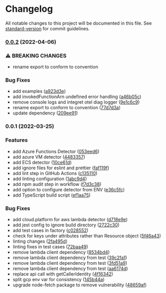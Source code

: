 # Changelog

All notable changes to this project will be documented in this file. See [standard-version](https://github.com/conventional-changelog/standard-version) for commit guidelines.

### [0.0.2](https://github.com/logicmonitor/lm-telemetry-sdk-nodejs/compare/v0.0.1...v0.0.2) (2022-04-06)


### ⚠ BREAKING CHANGES

* rename export to conform to convention

### Bug Fixes

* add examples ([a923d3e](https://github.com/logicmonitor/lm-telemetry-sdk-nodejs/commit/a923d3e936e937f4180f4e9597f871111dbf6e23))
* add invokedFunctionArn undefined error handling ([a46b05c](https://github.com/logicmonitor/lm-telemetry-sdk-nodejs/commit/a46b05cbd80ea8d0c181808e5298e35f4b75591f))
* remove console logs and integret otel diag logger ([9e1c6c9](https://github.com/logicmonitor/lm-telemetry-sdk-nodejs/commit/9e1c6c9c5aa0a8bec1a98e253da54ae682f222b9))
* rename export to conform to convention ([77d7d3a](https://github.com/logicmonitor/lm-telemetry-sdk-nodejs/commit/77d7d3af933d7defe18fa2d8f3ad53be8302e35f))
* update dependency ([209ee91](https://github.com/logicmonitor/lm-telemetry-sdk-nodejs/commit/209ee91cc7511df71624fe216fc732ee5a53900e))

### 0.0.1 (2022-03-25)


### Features

* add Azure Functions Detector ([053eed6](https://github.com/logicmonitor/lm-telemetry-sdk-nodejs/commit/053eed6aa0cd7a269392df4c68adfe7043bf95ee))
* add azure VM detector ([4483357](https://github.com/logicmonitor/lm-telemetry-sdk-nodejs/commit/44833573c93529135f2985dff4553e9bdd0648d8))
* add ECS detector ([10ce61d](https://github.com/logicmonitor/lm-telemetry-sdk-nodejs/commit/10ce61dfda6b34f6147a9f9b5786ec33f6e4d530))
* add ignore files for eslint and prettier ([faf119f](https://github.com/logicmonitor/lm-telemetry-sdk-nodejs/commit/faf119f988599fc7cb7572f076093c2e33540d3c))
* add lint step in GitHub Actions ([c135110](https://github.com/logicmonitor/lm-telemetry-sdk-nodejs/commit/c13511087502e7b5199ce5fc5a7fb976047738d2))
* add linting configuration ([1abc9d4](https://github.com/logicmonitor/lm-telemetry-sdk-nodejs/commit/1abc9d48833162f197da2cdf94296b005507cc0e))
* add npm audit step in workflow ([f7d3c38](https://github.com/logicmonitor/lm-telemetry-sdk-nodejs/commit/f7d3c38e8e7d7514a003c34ae07a614deea21c9f))
* add option to configure detector from ENV ([e36c5fc](https://github.com/logicmonitor/lm-telemetry-sdk-nodejs/commit/e36c5fca5642fa7e32220c1b2253d4aed860c83a))
* add TypeScript build script ([ef1aa75](https://github.com/logicmonitor/lm-telemetry-sdk-nodejs/commit/ef1aa7562950b2632ac3273eee49373aeb171e36))


### Bug Fixes

* add cloud.platform for aws lambda detector ([d718e9e](https://github.com/logicmonitor/lm-telemetry-sdk-nodejs/commit/d718e9eaa68ebca3874f68870a51dc9a9a6acf2d))
* add jest config to ignore build directory ([2722c30](https://github.com/logicmonitor/lm-telemetry-sdk-nodejs/commit/2722c3099dbc639ee52dbc31ccee092abf10b81e))
* add test cases in factory ([c028552](https://github.com/logicmonitor/lm-telemetry-sdk-nodejs/commit/c028552797fb38588235d5bb8314960b95f761a0))
* check for keys under attributes rather than Resource object ([5f46a43](https://github.com/logicmonitor/lm-telemetry-sdk-nodejs/commit/5f46a43fe63865c99cbf3d3a915eebbbe45cf999))
* linting changes ([2fa495d](https://github.com/logicmonitor/lm-telemetry-sdk-nodejs/commit/2fa495d039f5627c6edd6923999e962033fc553a))
* linting fixes in test cases ([72baa49](https://github.com/logicmonitor/lm-telemetry-sdk-nodejs/commit/72baa4983633dbc85c6ec7503cd58ae211a55d9d))
* remove lambda client dependency ([8534bd4](https://github.com/logicmonitor/lm-telemetry-sdk-nodejs/commit/8534bd4f5cbb0e98fc3678143090c32a9c41a432))
* remove lambda client dependency from test ([39c2fa1](https://github.com/logicmonitor/lm-telemetry-sdk-nodejs/commit/39c2fa1dbb8e59ea3a985fe22523cde37dfb2026))
* remove lambda client dependency from test ([3fd51a9](https://github.com/logicmonitor/lm-telemetry-sdk-nodejs/commit/3fd51a91e26fac496ef3137e0fa2820cd0a5cbd0))
* remove lambda client dependency from test ([aa6174d](https://github.com/logicmonitor/lm-telemetry-sdk-nodejs/commit/aa6174d93f9434e5677a21b7626c34653b5af72e))
* replace api call with getCallerIdentity ([4f16342](https://github.com/logicmonitor/lm-telemetry-sdk-nodejs/commit/4f16342f4c3f8a016a3216df82904ce6d79794ad))
* split gcp env var for consistency ([145b44a](https://github.com/logicmonitor/lm-telemetry-sdk-nodejs/commit/145b44ac74321c4425e2ffe64934131a3563f5be))
* upgrade node-fetch package to remove vulnerability ([48659af](https://github.com/logicmonitor/lm-telemetry-sdk-nodejs/commit/48659af87ca17e6a29d134c88ef0ed68d83bb313))
